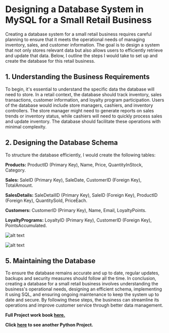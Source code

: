 # Designing a Database System in MySQL for a Small Retail Business

Creating a database system for a small retail business requires careful planning to ensure that it meets the operational needs of managing inventory, sales, and customer information. The goal is to design a system that not only stores relevant data but also allows users to efficiently retrieve and update that data. Below, I outline the steps I would take to set up and create the database for this retail business.

## 1. Understanding the Business Requirements

To begin, it's essential to understand the specific data the database will need to store. In a retail context, the database should track inventory, sales transactions, customer information, and loyalty program participation. Users of the database would include store managers, cashiers, and inventory controllers. The store manager might need to generate reports on sales trends or inventory status, while cashiers will need to quickly process sales and update inventory. The database should facilitate these operations with minimal complexity.


## 2. Designing the Database Schema

To structure the database efficiently, I would create the following tables:

**Products:** ProductID (Primary Key), Name, Price, QuantityInStock, Category.

**Sales:** SaleID (Primary Key), SaleDate, CustomerID (Foreign Key), TotalAmount.

**SalesDetails:** SaleDetailID (Primary Key), SaleID (Foreign Key), ProductID (Foreign Key), QuantitySold, PriceEach.

**Customers:** CustomerID (Primary Key), Name, Email, LoyaltyPoints.

**LoyaltyPrograms:** LoyaltyID (Primary Key), CustomerID (Foreign Key), PointsAccumulated.


![alt text](MySQL/Image1.png)

![alt text](MySQL/Image2.png)

## 5. Maintaining the Database

To ensure the database remains accurate and up to date, regular updates, backups and security measures should  follow all the time.
In conclusion, creating a database for a small retail business involves understanding the business's operational needs, designing an efficient schema, implementing it using SQL, and ensuring ongoing maintenance to keep the system up to date and secure. By following these steps, the business can streamline its operations and improve customer service through better data management. 

**Full Project work book [here.](https://drive.google.com/file/d/1KvpRfRj3oqRCZWXcdVUwgIrGioSe2gOc/view?usp=drive_link)**

**Click [here](https://github.com/Alamin-analyser/Settingup-Database-in-MySQL) to see another Python Project.**

